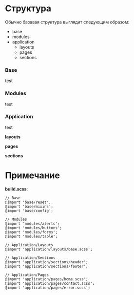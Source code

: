 # Структура

Обычно базавая структура выглядит следующим образом:
* base
* modules
* application
  * layouts
  * pages
  * sections






### Base
test

### Modules
test


### Application
test

**layouts**

**pages**

**sections**



# Примечание 

**build.scss**:

```
// Base
@import 'base/reset';
@import 'base/mixins';
@import 'base/config';

// Modules
@import 'modules/alerts';
@import 'modules/buttons';
@import 'modules/forms';
@import 'modules/table';

// Application/Layouts
@import 'application/layouts/base.scss';

// Application/Sections
@import 'application/sections/header';
@import 'application/sections/footer';

// Application/Pages
@import 'application/pages/home.scss';
@import 'application/pages/contact.scss';
@import 'application/pages/error.scss';
```